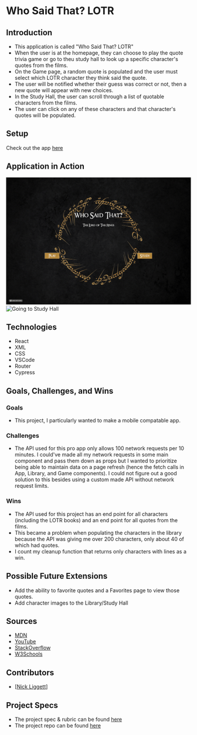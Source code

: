 # Who Said That? LOTR

## Introduction
  - This application is called "Who Said That? LOTR"
  - When the user is at the homepage, they can choose to play the quote trivia game or go to theu study hall to look up a specific character's quotes from the films.
  - On the Game page, a random quote is populated and the user must select which LOTR character they think said the quote.
  - The user will be notified whether their guess was correct or not, then a new quote will appear with new choices.
  - In the Study Hall, the user can scroll through a list of quotable characters from the films.
  - The user can click on any of these characters and that character's quotes will be populated.
  
## Setup
Check out the app [here](https://nickliggett.github.io/WhoSaidThat-LOTR/)

## Application in Action
![Playing the Game](https://github.com/NickLiggett/WhoSaidThat-LOTR/blob/6a33e281229a96146429e41fb51cd6ac83fa0093/GIFS/2022-09-25%2014.36.53.gif)
![Going to Study Hall](https://github.com/NickLiggett/WhoSaidThat-LOTR/blob/9b8eb77e28eda6584d23c44c687f03649fc76e7a/GIFS/2022-09-25%2014.40.26.gif)

## Technologies
  - React
  - XML
  - CSS
  - VSCode
  - Router
  - Cypress

## Goals, Challenges, and Wins
### Goals
 - This project, I particularly wanted to make a mobile compatable app.

### Challenges
- The API used for this pro app only allows 100 network requests per 10 minutes. I could've made all my network requests in some main component and pass them down as props but I wanted to prioritize being able to maintain data on a page refresh (hence the fetch calls in App, Library, and Game components). I could not figure out a good solution to this besides using a custom made API without network request limits.

### Wins
- The API used for this project has an end point for all characters (including the LOTR books) and an end point for all quotes from the films.
- This became a problem when populating the characters in the library because the API was giving me over 200 characters, only about 40 of which had quotes.
- I count my cleanup function that returns only characters with lines as a win.

## Possible Future Extensions
- Add the ability to favorite quotes and a Favorites page to view those quotes.
- Add character images to the Library/Study Hall


## Sources
  - [MDN](http://developer.mozilla.org/en-US/)
  - [YouTube](https://www.youtube.com/)
  - [StackOverflow](https://www.stackoverflow.com/)
  - [W3Schools](https://www.w3schools.com/)
  
## Contributors
  - [[Nick Liggett](https://github.com/NickLiggett)]

## Project Specs
  - The project spec & rubric can be found [here](https://frontend.turing.edu/projects/module-3/showcase.html)
  - The project repo can be found [here](https://github.com/NickLiggett/WhoSaidThat-LOTR)

